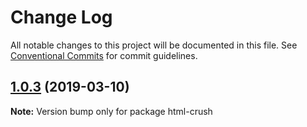 # Change Log

All notable changes to this project will be documented in this file.
See [Conventional Commits](https://conventionalcommits.org) for commit guidelines.

## [1.0.3](https://gitlab.com/codsen/codsen/compare/html-crush@1.0.1...html-crush@1.0.3) (2019-03-10)

**Note:** Version bump only for package html-crush
